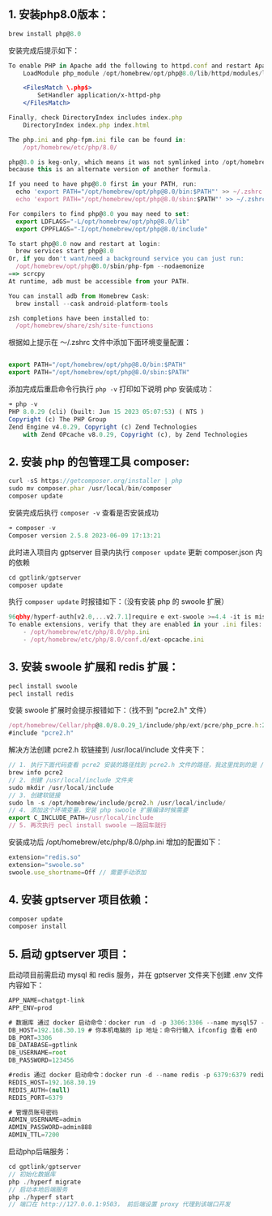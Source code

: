 ## 1. 安装php8.0版本：

```jsx
brew install php@8.0
```
安装完成后提示如下：
```jsx
To enable PHP in Apache add the following to httpd.conf and restart Apache:
    LoadModule php_module /opt/homebrew/opt/php@8.0/lib/httpd/modules/libphp.so

    <FilesMatch \.php$>
        SetHandler application/x-httpd-php
    </FilesMatch>

Finally, check DirectoryIndex includes index.php
    DirectoryIndex index.php index.html

The php.ini and php-fpm.ini file can be found in:
    /opt/homebrew/etc/php/8.0/

php@8.0 is keg-only, which means it was not symlinked into /opt/homebrew,
because this is an alternate version of another formula.

If you need to have php@8.0 first in your PATH, run:
  echo 'export PATH="/opt/homebrew/opt/php@8.0/bin:$PATH"' >> ~/.zshrc
  echo 'export PATH="/opt/homebrew/opt/php@8.0/sbin:$PATH"' >> ~/.zshrc

For compilers to find php@8.0 you may need to set:
  export LDFLAGS="-L/opt/homebrew/opt/php@8.0/lib"
  export CPPFLAGS="-I/opt/homebrew/opt/php@8.0/include"

To start php@8.0 now and restart at login:
  brew services start php@8.0
Or, if you don't want/need a background service you can just run:
  /opt/homebrew/opt/php@8.0/sbin/php-fpm --nodaemonize
==> scrcpy
At runtime, adb must be accessible from your PATH.

You can install adb from Homebrew Cask:
  brew install --cask android-platform-tools

zsh completions have been installed to:
  /opt/homebrew/share/zsh/site-functions
```

根据如上提示在 ～/.zshrc 文件中添加下面环境变量配置：

```jsx

export PATH="/opt/homebrew/opt/php@8.0/bin:$PATH"
export PATH="/opt/homebrew/opt/php@8.0/sbin:$PATH"
```

添加完成后重启命令行执行 `php -v` 打印如下说明 php 安装成功：

```jsx
➜ php -v
PHP 8.0.29 (cli) (built: Jun 15 2023 05:07:53) ( NTS )
Copyright (c) The PHP Group
Zend Engine v4.0.29, Copyright (c) Zend Technologies
    with Zend OPcache v8.0.29, Copyright (c), by Zend Technologies
```

## 2. 安装 php 的包管理工具 composer:
```jsx
curl -sS https://getcomposer.org/installer | php
sudo mv composer.phar /usr/local/bin/composer
composer update
```
安装完成后执行 `composer -v` 查看是否安装成功
```jsx
➜ composer -v
Composer version 2.5.8 2023-06-09 17:13:21
```
此时进入项目内 gptserver 目录内执行 `composer update` 更新 composer.json 内的依赖
```jsx
cd gptlink/gptserver
composer update
```
执行 `composer update` 时报错如下：（没有安装 php 的 swoole 扩展）
```jsx
96qbhy/hyperf-auth[v2.0,...v2.7.1]require e ext-swoole >=4.4 -it is missing from your system
To enable extensions, verify that they are enabled in your .ini files:
    - /opt/homebrew/etc/php/8.0/php.ini
    - /opt/homebrew/etc/php/8.0/conf.d/ext-opcache.ini
```

## 3. 安装 swoole 扩展和 redis 扩展：

```jsx
pecl install swoole
pecl install redis
```

安装 swoole 扩展时会提示报错如下：（找不到 "pcre2.h" 文件）

```jsx
/opt/homebrew/Cellar/php@8.0/8.0.29_1/include/php/ext/pcre/php_pcre.h:23:10: fatal error: 'pcre2.h' file not found
#include "pcre2.h"
```

解决方法创建 pcre2.h 软链接到 /usr/local/include 文件夹下：

```jsx
// 1. 执行下面代码查看 pcre2 安装的路径找到 pcre2.h 文件的路径，我这里找到的是 /opt/homebrew/include/pcre2.h， 你可以看看有没有这个文件
brew info pcre2
// 2. 创建 /usr/local/include 文件夹
sudo mkdir /usr/local/include
// 3. 创建软链接
sudo ln -s /opt/homebrew/include/pcre2.h /usr/local/include/
// 4. 添加这个环境变量，安装 php swoole 扩展编译时候需要
export C_INCLUDE_PATH=/usr/local/include
// 5. 再次执行 pecl install swoole 一路回车就行
```

安装成功后 /opt/homebrew/etc/php/8.0/php.ini 增加的配置如下：

```jsx
extension="redis.so"
extension="swoole.so"
swoole.use_shortname=Off // 需要手动添加
```

## 4. 安装 gptserver 项目依赖：

```jsx
composer update
composer install
```

## 5. 启动 gptserver 项目：

启动项目前需启动 mysql 和 redis 服务，并在 gptserver 文件夹下创建 .env 文件内容如下：
```jsx
APP_NAME=chatgpt-link
APP_ENV=prod

# 数据库 通过 docker 启动命令：docker run -d -p 3306:3306 --name mysql57 -e MYSQL_ROOT_PASSWORD=123456 -e MYSQL_DATABASE=gptlink mysql:5.7
DB_HOST=192.168.30.19 # 你本机电脑的 ip 地址：命令行输入 ifconfig 查看 en0
DB_PORT=3306
DB_DATABASE=gptlink
DB_USERNAME=root
DB_PASSWORD=123456

#redis 通过 docker 启动命令：docker run -d --name redis -p 6379:6379 redis
REDIS_HOST=192.168.30.19
REDIS_AUTH=(null)
REDIS_PORT=6379

# 管理员账号密码
ADMIN_USERNAME=admin
ADMIN_PASSWORD=admin888
ADMIN_TTL=7200
```

启动php后端服务：
```jsx
cd gptlink/gptserver
// 初始化数据库
php ./hyperf migrate
// 启动本地后端服务
php ./hyperf start
// 端口在 http://127.0.0.1:9503， 前后端设置 proxy 代理到该端口开发
```